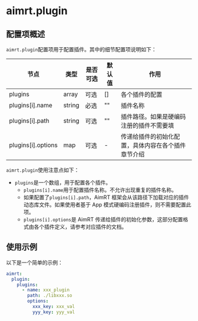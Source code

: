 # aimrt.plugin

## 配置项概述

`aimrt.plugin`配置项用于配置插件。其中的细节配置项说明如下：

| 节点               | 类型   | 是否可选 | 默认值 | 作用                                               |
| ------------------ | ------ | -------- | ------ | -------------------------------------------------- |
| plugins            | array  | 可选     | []     | 各个插件的配置                                     |
| plugins[i].name    | string | 必选     | ""     | 插件名称                                           |
| plugins[i].path    | string | 可选     | ""     | 插件路径。如果是硬编码注册的插件不需要填           |
| plugins[i].options | map    | 可选     | -      | 传递给插件的初始化配置，具体内容在各个插件章节介绍 |

`aimrt.plugin`使用注意点如下：

- `plugins`是一个数组，用于配置各个插件。
  - `plugins[i].name`用于配置插件名称。不允许出现重复的插件名称。
  - 如果配置了`plugins[i].path`，AimRT 框架会从该路径下加载对应的插件动态库文件。如果使用者基于 App 模式硬编码注册插件，则不需要配置此项。
  - `plugins[i].options`是 AimRT 传递给插件的初始化参数，这部分配置格式由各个插件定义，请参考对应插件的文档。

## 使用示例

以下是一个简单的示例：

```yaml
aimrt:
  plugin:
    plugins:
      - name: xxx_plugin
        path: ./libxxx.so
        options:
          xxx_key: xxx_val
          yyy_key: yyy_val
```
